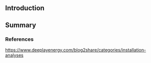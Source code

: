 ## Introduction


## Summary



### References

https://www.deeplayenergy.com/blog2share/categories/installation-analyses
